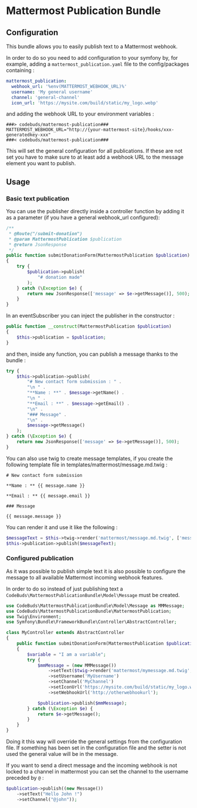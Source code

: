 # Mattermost Publication Bundle


## Configuration
This bundle allows you to easily publish text to a Mattermost webhook.

In order to do so you need to add configuration to your symfony by, for example, adding a `mattermost_publication.yaml` file to the config/packages containing :

```yaml
mattermost_publication:
  webhook_url: '%env(MATTERMOST_WEBHOOK_URL)%'
  username: 'My general username'
  channel: 'general-channel'
  icon_url: 'https://mysite.com/build/static/my_logo.webp'
```

and adding the webhook URL to your environment variables :

```
###> codebuds/mattermost-publication###
MATTERMOST_WEBHOOK_URL="http://{your-mattermost-site}/hooks/xxx-generatedkey-xxx"
###< codebuds/mattermost-publication###
```

This will set the general configuration for all publications. If these are not set you have to make sure to at least add a webhook URL to the message element you want to publish.

## Usage

### Basic text publication

You can use the publisher directly inside a controller function by adding it as a parameter (if you have a general webhook_url configured): 

```php
/**
 * @Route("/submit-donation")
 * @param MattermostPublication $publication
 * @return JsonResponse
 */
public function submitDonationForm(MattermostPublication $publication)
{
    try {
        $publication->publish(
            "# donation made"
        );
    } catch (\Exception $e) {
        return new JsonResponse(['message' => $e->getMessage()], 500);
    }
}
```

In an eventSubscriber you can inject the publisher in the constructor :

```php
public function __construct(MattermostPublication $publication)
{
    $this->publication = $publication;
}
```

and then, inside any function, you can publish a message thanks to the bundle :

```php
try {
    $this->publication->publish(
        "# New contact form submission : " .
        "\n " .
        "**Name : **" . $message->getName() .
        "\n " .
        "**Email : **" . $message->getEmail() .
        "\n" .
        "### Message" .
        "\n" .
        $message->getMessage()
    );
} catch (\Exception $e) {
    return new JsonResponse(['message' => $e->getMessage()], 500);
}
```

You can also use twig to create message templates, if you create the following template file in templates/mattermost/message.md.twig :
```twig
# New contact form submission

**Name : ** {{ message.name }}

**Email : ** {{ message.email }}

### Message

{{ message.message }}
```

You can render it and use it like the following : 

```php
$messageText = $this->twig->render('mattermost/message.md.twig', ['message' => $message]);
$this->publication->publish($messageText);
```

### Configured publication

As it was possible to publish simple text it is also possible to configure the message to all available Mattermost incoming webhook features.

In order to do so instead of just publishing text a `CodeBuds\MattermostPublicationBundle\Model\Message` must be created.

```php
use CodeBuds\MattermostPublicationBundle\Model\Message as MMMessage;
use CodeBuds\MattermostPublicationBundle\MattermostPublication;
use Twig\Environment;
use Symfony\Bundle\FrameworkBundle\Controller\AbstractController;

class MyController extends AbstractController
{
    public function submitDonationForm(MattermostPublication $publication, Environment $twig)
    {
        $variable = "I am a variable";
        try {
            $mmMessage = (new MMMessage())
                ->setText($twig->render('mattermost/mymessage.md.twig', ['myVariable' => $variable]))
                ->setUsername('MyUsername')
                ->setChannel('MyChannel')
                ->setIconUrl('https://mysite.com/build/static/my_logo.webp')
                ->setWebhookUrl('http://otherwebhookurl');

            $publication->publish($mmMessage);
        } catch (\Exception $e) {
            return $e->getMessage();
        }
    }
}
```

Doing it this way will override the general settings from the configuration file. If something has been set in the configuration file and the setter is not used the general value will be in the message.

If you want to send a direct message and the incoming webhook is not locked to a channel in mattermost you can set the channel to the username preceded by `@` :

```php
$publication->publish((new Message())
    ->setText("Hello John !")
    ->setChannel("@john"));
```